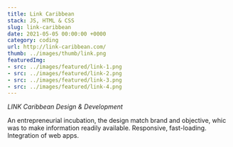 ```yaml
---
title: Link Caribbean
stack: JS, HTML & CSS
slug: link-caribbean
date: 2021-05-05 00:00:00 +0000
category: coding
url: http://link-caribbean.com/
thumb: ../images/thumb/link.png
featuredImg:
- src: ../images/featured/link-1.png
- src: ../images/featured/link-2.png
- src: ../images/featured/link-3.png
- src: ../images/featured/link-4.png
---
```


*LINK Caribbean Design & Development*

An entrepreneurial incubation, the design match brand and objective, whic was to make information readily available. Responsive, fast-loading. Integration of web apps.